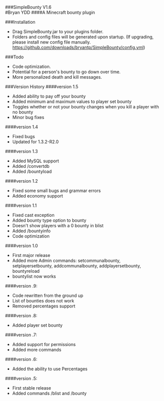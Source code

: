 ###SimpleBounty V1.6  
#Bryan YDD
####A Minecraft bounty plugin

###Installation
- Drag SimpleBounty.jar to your plugins folder.
- Folders and config files will be generated upon startup. (If upgrading, please install new config file manually. https://github.com/downloads/bryantp/SimpleBounty/config.yml)

###Todo
- Code optimization.
- Potential for a person's bounty to go down over time.
- More personalized death and kill messages.

###Version History
####version 1.5
- Added ability to pay off your bounty
- Added minimum and maximum values to player set bounty
- Toggles whether or not your bounty changes when you kill a player with no bounty
- Minor bug fixes

####version 1.4
- Fixed bugs
- Updated for 1.3.2-R2.0

####version 1.3
- Added MySQL support
- Added /convertdb
- Added /bountyload

####version 1.2
- Fixed some small bugs and grammar errors
- Added economy support

####version 1.1
- Fixed cast exception
- Added bounty type option to bounty
- Doesn't show players with a 0 bounty in blist
- Added /bountyinfo
- Code optimization

####version 1.0
- First major release
- Added more Admin commands: setcommunalbounty, setplayersetbounty, addcommunalbounty, addplayersetbounty, bountyreload
- bountylist now works

####version .9:
- Code rewritten from the ground up
- List of bounties does not work
- Removed percentages support 

####version .8:
- Added player set bounty

####version .7:
- Added support for permissions
- Added more commands

####version .6:
- Added the ability to use Percentages 

####version .5:
- First stable release
- Added commands /blist and /bounty <Playername>